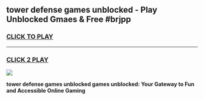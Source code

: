 
## tower defense games unblocked - Play Unblocked Gmaes & Free #brjpp
<h3>
<a href="https://premium.freeplayer.one?title=tower_defense_games_unblocked&ref=01M">CLICK TO PLAY</a></h3>
<hr>

<h3>
<a href="https://premium.freeplayer.one?title=tower_defense_games_unblocked&ref=01M">CLICK 2 PLAY</a>
  
</h3>

<a href="https://premium.freeplayer.one?title=tower_defense_games_unblocked&ref=01M"><img src="https://clearcache.store/games.png"></a>


**tower defense games unblocked games unblocked: Your Gateway to Fun and Accessible Online Gaming**
